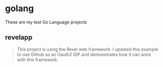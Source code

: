 # golang

These are my test Go Language projects

## revelapp

> This project is using the Revel web framework. I updated this example to use
> Github as an Oauth2 IDP and demonstrates how it can work with this
> framework.
